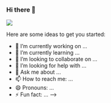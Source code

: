 ### Hi there 👋




<img src="[https://www.canva.com/design/DAFYEx1TwQY/p0bSScCtQk9s56E-70sJcw/watch?utm_content=DAFYEx1TwQY&utm_campaign=celebratory_first_publish&utm_medium=link&utm_source=celebratory_first_publish](https://www.canva.com/design/DAFYEx1TwQY/watch)">

Here are some ideas to get you started:

- 🔭 I’m currently working on ...
- 🌱 I’m currently learning ...
- 👯 I’m looking to collaborate on ...
- 🤔 I’m looking for help with ...
- 💬 Ask me about ...
- 📫 How to reach me: ...
- 😄 Pronouns: ...
- ⚡ Fun fact: ...
-->
